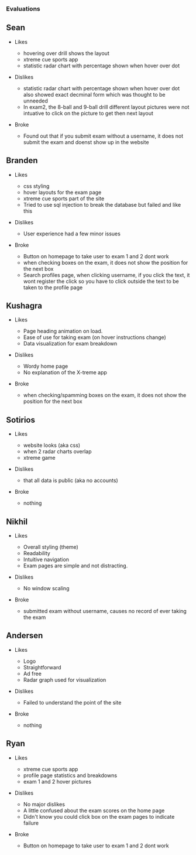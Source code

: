 ### Evaluations

## Sean
- Likes
	* hovering over drill shows the layout
	* xtreme cue sports app
	* statistic radar chart with percentage shown when hover over dot

- Dislikes
	* statistic radar chart with percentage shown when hover over dot also showed exact decminal form which was thought to be unneeded
	* In exam2, the 8-ball and 9-ball drill different layout pictures were not intuative to click on the picture to get then next layout

- Broke
	* Found out that if you submit exam without a username, it does not submit the exam and doenst show up in the website

## Branden
- Likes
	* css styling
	* hover layouts for the exam page
	* xtreme cue sports part of the site
	* Tried to use sql injection to break the database but failed and like this

- Dislikes
	* User experience had a few minor issues

- Broke
	* Button on homepage to take user to exam 1 and 2 dont work
	* when checking boxes on the exam, it does not show the position for the next box
	* Search profiles page, when clicking username, if you click the text, it wont register the click so you have to click outside the text to be taken to the profile page

## Kushagra
- Likes
	* Page heading animation on load.
	* Ease of use for taking exam (on hover instructions change)
	* Data visualization for exam breakdown

- Dislikes
	* Wordy home page
	* No explanation of the X-treme app

- Broke
	* when checking/spamming boxes on the exam, it does not show the position for the next box

## Sotirios
- Likes 
	* website looks (aka css)
	* when 2 radar charts overlap
	* xtreme game 

- Dislikes 
	* that all data is public (aka no accounts)

- Broke
	* nothing

## Nikhil
- Likes
	* Overall styling (theme)
	* Readability
	* Intuitive navigation
	* Exam pages are simple and not distracting.

- Dislikes
	* No window scaling

- Broke
	* submitted exam without username, causes no record of ever taking the exam

## Andersen
- Likes
	* Logo
	* Straightforward
	* Ad free
	* Radar graph used for visualization

- Dislikes
	* Failed to understand the point of the site

- Broke
	* nothing

## Ryan 
- Likes
	* xtreme cue sports app
	* profile page statistics and breakdowns
	* exam 1 and 2 hover pictures

- Dislikes
	* No major dislikes
	* A little confused about the exam scores on the home page
	* Didn't know you could click box on the exam pages to indicate failure

- Broke
	* Button on homepage to take user to exam 1 and 2 dont work
